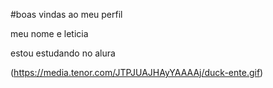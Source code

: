 #boas vindas ao meu perfil

meu nome e leticia

estou estudando no alura



(https://media.tenor.com/JTPJUAJHAyYAAAAj/duck-ente.gif)

